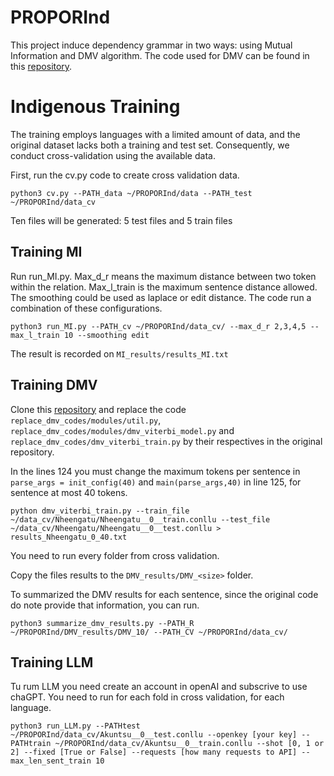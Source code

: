 # PROPORInd


This project induce dependency grammar in two ways: using Mutual Information and DMV algorithm. The code used for DMV can be found in this <a href="https://github.com/jxhe/struct-learning-with-flow/">repository</a>.




<h1>Indigenous Training</h1>

The training employs languages with a limited amount of data, and the original dataset lacks both a training and test set. Consequently, we conduct cross-validation using the available data. <br>


First, run the cv.py code to create cross validation data.


```
python3 cv.py --PATH_data ~/PROPORInd/data --PATH_test ~/PROPORInd/data_cv
```

Ten files will be generated: 5 test files and 5 train files

<h2>Training MI</h2>

Run run_MI.py. Max_d_r means the maximum distance between two token within the relation. Max_l_train is the maximum sentence distance allowed. The smoothing could be used as laplace or edit distance. The code run a combination of these configurations. <br>

```
python3 run_MI.py --PATH_cv ~/PROPORInd/data_cv/ --max_d_r 2,3,4,5 --max_l_train 10 --smoothing edit
```

The result is recorded on `MI_results/results_MI.txt`



<h2>Training DMV</h2>

Clone this <a href="https://github.com/jxhe/struct-learning-with-flow/">repository</a> and replace the code `replace_dmv_codes/modules/util.py`, `replace_dmv_codes/modules/dmv_viterbi_model.py` and `replace_dmv_codes/dmv_viterbi_train.py` by their respectives in the original repository. <br>


In the lines 124 you must change the maximum tokens per sentence in  `parse_args = init_config(40)` and `main(parse_args,40)` in line 125, for sentence at most 40 tokens. <br>

```
python dmv_viterbi_train.py --train_file ~/data_cv/Nheengatu/Nheengatu__0__train.conllu --test_file ~/data_cv/Nheengatu/Nheengatu__0__test.conllu > results_Nheengatu_0_40.txt
```
You need to run every folder from cross validation. <br>


Copy the files results to the `DMV_results/DMV_<size>` folder. <br>

To summarized the DMV results for each sentence, since the original code do note provide that information, you can run. <br>
```
python3 summarize_dmv_results.py --PATH_R ~/PROPORInd/DMV_results/DMV_10/ --PATH_CV ~/PROPORInd/data_cv/
```


<h2>Training LLM</h2>

Tu rum LLM you need create an account in openAI and subscrive to use chaGPT. You need to run for each fold in cross validation, for each language.

```
python3 run_LLM.py --PATHtest ~/PROPORInd/data_cv/Akuntsu__0__test.conllu --openkey [your key] --PATHtrain ~/PROPORInd/data_cv/Akuntsu__0__train.conllu --shot [0, 1 or 2] --fixed [True or False] --requests [how many requests to API] --max_len_sent_train 10
